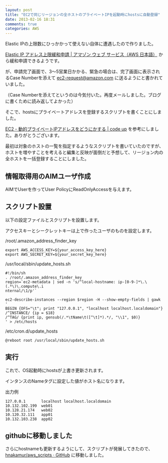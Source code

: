 ```yaml
---
layout: post
title: "EC2で同じリージョンの全ホストのプライベートIPを起動時にhostsに自動登録"
date: 2013-02-16 18:31
comments: true
categories: AWS
---
```

Elastic IPの上限数にひっかかって使えない自体に遭遇したので作りました。

[Elastic IP アドレス上限緩和申請 | アマゾン ウェブ サービス（AWS 日本語）](http://aws.amazon.com/jp/contact-us/eip_limit_request/) から緩和申請できるようです。

が、申請完了画面で、3〜5営業日かかる、緊急の場合は、完了画面に表示されるCase Numberを添えて ec2-request@amazon.com に送るようにと書かれていました。

（Case Numberを添えてというのは今気付いた。再度メールしました。ブログに書くために読み返してよかった）

そこで、hostsにプライベートアドレスを登録するスクリプトを書くことにしました。

[EC2 - 動的プライベートIPアドレスをどうにかする | code up](http://frmmpgit.blog.fc2.com/blog-entry-123.html) を参考にしました。ありがとうございます。

最初は対象のホストの一覧を指定するようなスクリプトを書いていたのですが、ホストを増やすことを考えると編集と反映が面倒だと予想して、リージョン内の全ホストを一括登録することにしました。

## 情報取得用のAIMユーザ作成

AIMでUserを作ってUser PolicyにReadOnlyAccessを与えます。


## スクリプト設置
以下の設定ファイルとスクリプトを設置します。

アクセスキーとシークレットキーは上で作ったユーザのものを設定します。

/root/.amazon_address_finder_key

```
export AWS_ACCESS_KEY=${your_access_key_here}
export AWS_SECRET_KEY=${your_secret_key_here}
```

/usr/local/sbin/update_hosts.sh

```
#!/bin/sh
. /root/.amazon_address_finder_key
region=`ec2-metadata | sed -n 's/^local-hostname: ip-[0-9-]*\.\(.*\)\.compute\.i
nternal/\1/p'`

ec2-describe-instances --region $region -H --show-empty-fields | gawk '
BEGIN {OFS="\t"; print "127.0.0.1", "localhost localhost.localdomain"}
/^INSTANCE/ {ip = $18}  
/^TAG/ {print ip, gensub(/.*\tName\t([^\t]*).*/, "\\1", $0)}  
' > /etc/hosts
```

/etc/cron.d/update_hosts

```
@reboot root /usr/local/sbin/update_hosts.sh
```

## 実行
これで、OS起動時にhostsが上書き更新されます。

インタンスのNameタグに設定した値がホスト名になります。

出力例

```
127.0.0.1       localhost localhost.localdomain
10.132.102.199  web01
10.128.21.174   web02
10.120.32.111   app01
10.132.103.238  app02
```

## githubに移動しました

さらにhostnameも更新するようにして、スクリプトが発展してきたので、
[hnakamur/aws_scripts · GitHub](https://github.com/hnakamur/aws_scripts)
に移動しました。

